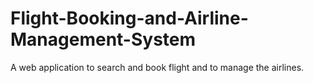 # Flight-Booking-and-Airline-Management-System
A web application to search and book flight and to manage the airlines.

